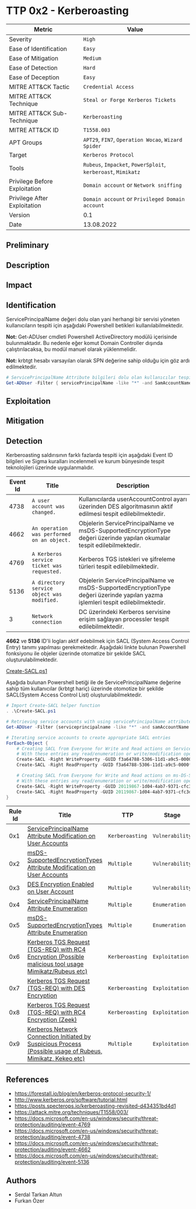 # TTP 0x2 - Kerberoasting

| Metric  | Value  |
|---------|--------|
| Severity                      | `High` |
| Ease of Identification        | `Easy` |
| Ease of Mitigation            | `Medium` |
| Ease of Detection             | `Hard` |
| Ease of Deception             | `Easy` |
| MITRE ATT&CK Tactic           | `Credential Access` |
| MITRE ATT&CK Technique        | `Steal or Forge Kerberos Tickets` |
| MITRE ATT&CK Sub-Technique    | `Kerberoasting` |
| MITRE ATT&CK ID               | `T1558.003` |
| APT Groups                    | `APT29`, `FIN7`, `Operation Wocao`, `Wizard Spider`|
| Target                        | `Kerberos Protocol` |
| Tools                         | `Rubeus`, `Impacket`, `PowerSploit`, `kerberoast`, `Mimikatz` |
| Privilege Before Exploitation | `Domain account` or `Network sniffing` |
| Privilege After Exploitation  | `Domain account` or `Privileged Domain account` |
| Version                       | 0.1 |
| Date                          | 13.08.2022 |

## Preliminary

## Description

## Impact

## Identification

ServicePrincipalName değeri dolu olan yani herhangi bir servisi yöneten kullanıcıların tespiti için aşağıdaki Powershell betikleri kullanılabilmektedir.

**Not:** Get-ADUser cmdleti Powershell ActiveDirectory modülü içerisinde bulunmaktadır. Bu nedenle eğer komut Domain Controller dışında çalıştırılacaksa, bu modül manuel olarak yüklenmelidir.

**Not:** krbtgt hesabı varsayılan olarak SPN değerine sahip olduğu için göz ardı edilmektedir.

```powershell
# ServicePrincipalName Attribute bilgileri dolu olan kullanıcılar tespiti
Get-ADUser -Filter { servicePrincipalName -like "*" -and SamAccountName -ne "krbtgt" } -Properties servicePrincipalName
```

## Exploitation

## Mitigation



## Detection

Kerberoasting saldırısının farklı fazlarda tespiti için aşağıdaki Event ID bilgileri ve Sigma kuralları incelenmeli ve kurum bünyesinde tespit teknolojileri üzerinde uygulanmalıdır.

| Event Id  | Title | Description |
|---------|--------|--------|
| 4738 | `A user account was changed.` | Kullanıcılarda userAccountControl ayarı üzerinden DES algoritmasının aktif edilmesi tespit edilebilmektedir. |
| 4662 | `An operation was performed on an object.` | Objelerin ServicePrincipalName ve msDS-SupportedEncryptionType değeri üzerinde yapılan okumalar tespit edilebilmektedir. |
| 4769 | `A Kerberos service ticket was requested.` | Kerberos TGS istekleri ve şifreleme türleri tespit edilebilmektedir. |
| 5136 | `A directory service object was modified.` | Objelerin ServicePrincipalName ve msDS-SupportedEncryptionType değeri üzerinde yapılan yazma işlemleri tespit edilebilmektedir. |
| 3    | `Network connection` | DC üzerindeki Kerberos servisine erişim sağlayan processler tespit edilebilmektedir. |

**4662** ve **5136** ID'li logları aktif edebilmek için SACL (System Access Control Entry) tanımı yapılması gerekmektedir. Aşağıdaki linkte bulunan Powershell fonksiyonu ile objeler üzerinde otomatize bir şekilde SACL oluşturulabilmektedir.

[Create-SACL.ps1](scripts/Create-SACL.ps1)

Aşağıda bulunan Powershell betiği ile de ServicePrincipalName değerine sahip tüm kullanıcılar (krbtgt hariç) üzerinde otomotize bir şekilde SACL(System Access Control List) oluşturulabilmektedir.

```powershell
# Import Create-SACL helper function 
. .\Create-SACL.ps1

# Retrieving service accounts with using servicePrincipalName attribute but filtering krbtgt account
Get-ADUser -Filter {serviceprincipalname -like "*" -and samAccountName -ne "krbtgt"} | 

# Iterating service accounts to create appropriate SACL entries
ForEach-Object {
    # Creating SACL from Everyone for Write and Read actions on ServicePrincipalName attribute
    # With these entries any read/enumeration or write/modification operation on ServicePrincipalName attribute logged with Event ID 4662 and 5136 
    Create-SACL -Right WriteProperty -GUID f3a64788-5306-11d1-a9c5-0000f80367c1 -DistinguishedName $_.DistinguishedName
    Create-SACL -Right ReadProperty -GUID f3a64788-5306-11d1-a9c5-0000f80367c1 -DistinguishedName $_.DistinguishedName

    # Creating SACL from Everyone for Write and Read actions on ms-DS-Support-Encrypted-Type attribute
    # With these entries any read/enumeration or write/modification operation on ms-DS-Support-Encrypted-Type attribute logged with Event ID 4662 and 5136 
    Create-SACL -Right WriteProperty -GUID 20119867-1d04-4ab7-9371-cfc3d5df0afd -DistinguishedName $_.DistinguishedName
    Create-SACL -Right ReadProperty -GUID 20119867-1d04-4ab7-9371-cfc3d5df0afd -DistinguishedName $_.DistinguishedName
}
```

| Rule Id  | Title | TTP | Stage | Source | Event Id |
|---------|--------|--------|--------|--------|--------|
| 0x1 | [ServicePrincipalName Attribute Modification on User Accounts](detection-rules/Rule%200x1%20-%20ServicePrincipalName%20Attribute%20Modification.yaml) | `Kerberoasting` | `Vulnerability` | Security | 5136 |
| 0x2 | [msDS-SupportedEncryptionTypes Attribute Modification on User Accounts](detection-rules/Rule%200x2%20-%20msDS-SupportedEncryptionTypes%20Attribute%20Modification.yaml) | `Multiple` | `Vulnerability` | Security | 5136 |
| 0x3 | [DES Encryption Enabled on User Account](detection-rules/Rule%200x3%20-%20DES%20Encryption%20Enabled%20on%20User%20Account.yaml) | `Multiple` | `Vulnerability` | Security | 4738 |
| 0x4 | [ServicePrincipalName Attribute Enumeration](detection-rules/Rule%200x4%20-%20ServicePrincipalName%20Attribute%20Enumeration%20.yaml) | `Multiple` | `Enumeration` | Security | 4662 |
| 0x5 | [msDS-SupportedEncryptionTypes Attribute Enumeration](detection-rules/Rule%200x5%20-%20msDS-SupportedEncryptionTypes%20Attribute%20Enumeration.yaml) | `Multiple` | `Enumeration` | Security | 4662 |
| 0x6 | [Kerberos TGS Request (TGS-REQ) with RC4 Encryption (Possible malicious tool usage Mimikatz/Rubeus etc)](detection-rules/Rule%200x6%20-%20Kerberos%20TGS%20Request%20with%20RC4%20Encryption.yaml) | `Kerberoasting` | `Exploitation` | Security | 4769 |
| 0x7 | [Kerberos TGS Request (TGS-REQ) with DES Encryption](detection-rules/Rule%200x7%20-%20Kerberos%20TGS%20Request%20with%20DES%20Encryption.yaml) | `Kerberoasting` | `Exploitation` | Security | 4769 |
| 0x8 | [Kerberos TGS Request (TGS-REQ) with RC4 Encryption (Zeek)](detection-rules/Rule%200x8%20-%20Kerberos%20TGS%20Request%20with%20RC4%20Encryption%20(Zeek).yaml) | `Kerberoasting` | `Exploitation` | Zeek |  |
| 0x9 | [Kerberos Network Connection Initiated by Suspicious Process (Possible usage of Rubeus, Mimikatz, Kekeo etc)](detection-rules/Rule%200x9%20-%20Kerberos%20Network%20Connection%20Initiated%20by%20Suspicious%20Process.yaml)| `Multiple` | `Exploitation` | Sysmon | 3 |

## References

- https://forestall.io/blog/en/kerberos-protocol-security-1/
- http://www.kerberos.org/software/tutorial.html
- https://posts.specterops.io/kerberoasting-revisited-d434351bd4d1
- https://attack.mitre.org/techniques/T1558/003/
- https://docs.microsoft.com/en-us/windows/security/threat-protection/auditing/event-4769
- https://docs.microsoft.com/en-us/windows/security/threat-protection/auditing/event-4738
- https://docs.microsoft.com/en-us/windows/security/threat-protection/auditing/event-4662
- https://docs.microsoft.com/en-us/windows/security/threat-protection/auditing/event-5136

## Authors

- Serdal Tarkan Altun
- Furkan Özer